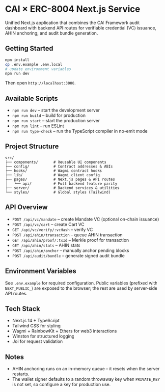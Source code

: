 # CAI × ERC-8004 Next.js Service

Unified Next.js application that combines the CAI Framework audit dashboard with backend API routes for verifiable credential (VC) issuance, AHIN anchoring, and audit bundle generation.

## Getting Started

```bash
npm install
cp .env.example .env.local
# update environment variables
npm run dev
```

Then open `http://localhost:3000`.

## Available Scripts

- `npm run dev` – start the development server
- `npm run build` – build for production
- `npm run start` – start the production server
- `npm run lint` – run ESLint
- `npm run type-check` – run the TypeScript compiler in no-emit mode

## Project Structure

```
src/
├── components/       # Reusable UI components
├── config/           # Contract addresses & ABIs
├── hooks/            # Wagmi contract hooks
├── lib/              # Wagmi client config
├── pages/            # Next.js pages & API routes
│   └── api/          # Full backend feature parity
├── server/           # Backend services & utilities
└── styles/           # Global styles (Tailwind)
```

## API Overview

- `POST /api/vc/mandate` – create Mandate VC (optional on-chain issuance)
- `POST /api/vc/cart` – create Cart VC
- `GET /api/vc/verify/:vcHash` – verify VC
- `POST /api/ahin/transaction` – queue AHIN transaction
- `GET /api/ahin/proof/:txId` – Merkle proof for transaction
- `GET /api/ahin/stats` – AHIN stats
- `POST /api/ahin/anchor` – manually anchor pending blocks
- `POST /api/audit/bundle` – generate signed audit bundle

## Environment Variables

See `.env.example` for required configuration. Public variables (prefixed with `NEXT_PUBLIC_`) are exposed to the browser; the rest are used by server-side API routes.

## Tech Stack

- Next.js 14 + TypeScript
- Tailwind CSS for styling
- Wagmi + RainbowKit + Ethers for web3 interactions
- Winston for structured logging
- Joi for request validation

## Notes

- AHIN anchoring runs on an in-memory queue – it resets when the server restarts.
- The wallet signer defaults to a random throwaway key when `PRIVATE_KEY` is not set, so configure a key for production use.
